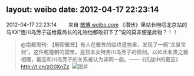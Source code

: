 layout: weibo
date: 2012-04-17 22:23:14
---
<meta name="referrer" content="no-referrer" />

2012-04-17 22:23:14  &nbsp;&nbsp;&nbsp;&nbsp;&nbsp;&nbsp; 来自 <a href="http://weibo.com/" rel="nofollow">微博 weibo.com</a>
《潜伏》里站长唠叨北京站的马XX“连川岛芳子送给戴局长的礼物他都敢扣下了”说的莫非便是此物？！！
>  @南都周刊: 【解密戴笠】有人在戴笠的临终遗物里，发现了一柄“龙泉宝剑”。这件乾隆朝的国宝，是日本女特务川岛芳子的佩剑。以如此名贵之器相赠，戴笠和川岛芳子的关系被认为非同一般。——《抗战中的戴笠》http://t.cn/zO0XnZz ​​​
>  ![图片](https://ww3.sinaimg.cn/large/61d7cd94jw1ds2xmnb40zj.jpg)
